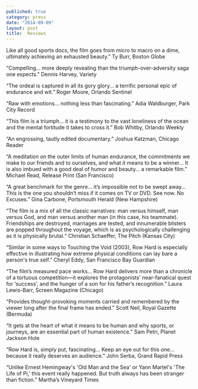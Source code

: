 ```yaml
---
published: true
category: press
date: "2014-09-09"
layout: post
title:  Reviews
---
```


Like all good sports docs, the film goes from micro to macro on a dime,
ultimately achieving an exhausted beauty.”
Ty Burr, Boston Globe

“Compelling… more deeply revealing 
than the triumph-over-adversity saga one expects.”
Dennis Harvey, Variety

“The ordeal is captured in all its gory glory...
a terrific personal epic of endurance and wit.”
Roger Moore, Orlando Sentinel

“Raw with emotions... nothing less than fascinating.”
Adia Waldburger, Park City Record

“This film is a triumph... it is a testimony to the vast loneliness of the ocean 
and the mental fortitude it takes to cross it.”
Bob Whitby, Orlando Weekly

“An engrossing, tautly edited documentary.”
Joshua Katzman, Chicago Reader

“A meditation on the outer limits of human endurance, the commitments we make to our friends and to ourselves, and what it means to be a winner… It is also imbued with a good deal of humor and beauty… a remarkable film.”
Michael Read, Release Print (San Francisco)

“A great benchmark for the genre… it’s impossible not to be swept away… This is the one you shouldn’t miss if it comes on TV or DVD. See now. No Excuses.”
Gina Carbone, Portsmouth Herald (New Hampshire)

“The film is a mix of all the classic narratives: man versus himself, man versus God, and man versus another man (in this case, his teammate). Friendships are destroyed, marriages are tested, and innumerable blisters are popped throughout the voyage, which is as psychologically challenging as it is physically brutal.“
Christian Schaeffer, The Pitch (Kansas City)

“Similar in some ways to Touching the Void (2003), Row Hard is especially effective in illustrating how extreme physical conditions can lay bare a person's true self.”
Cheryl Eddy, San Francisco Bay Guardian

“The film’s measured pace works… Row Hard delivers more than a chronicle of a tortuous competition—it explores the protagonists’ near-fanatical quest for ‘success’, and the hunger of a son for his father’s recognition.”
Laura Lewis-Barr, Screen Magazine (Chicago)

“Provides thought-provoking moments carried and remembered by the viewer
 long after the final frame has ended.”
Scott Neil, Royal Gazette (Bermuda)

“It gets at the heart of what it means to be human and why sports, or journeys, 
are an essential part of human existence.” 
Sam Petri, Planet Jackson Hole

“Row Hard is, simply put, fascinating… Keep an eye out for this one… 
because it really deserves an audience.”
John Serba, Grand Rapid Press

“Unlike Ernest Hemingway's 'Old Man and the Sea' or Yann Martel's 'The Life of Pi,' this 
event really happened. But truth always has been stranger than fiction.” 
Martha’s Vineyard Times